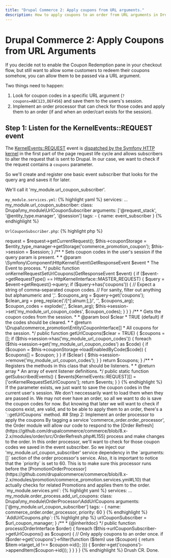 ```yaml
---
title: "Drupal Commerce 2: Apply coupons from URL arguments."
description: How to apply coupons to an order from URL arguments in Drupal Commerce 2.
---
```


# Drupal Commerce 2: Apply Coupons from URL Arguments

If you decide not to enable the Coupon Redemption pane in your checkout flow, but still want to allow some customers to redeem their coupons somehow, you can allow them to be passed via a URL argument.

Two things need to happen:

1. Look for coupon codes in a specific URL argument (`?coupons=ABC123,DEF456`) and save them to the users's session.
2. Implement an order processor that can check for those codes and apply them to an order (if and when an order/cart exists for the session).

## Step 1: Listen for the KernelEvents::REQUEST event

The [KernelEvents::REQUEST](https://api.drupal.org/api/drupal/vendor!symfony!http-kernel!KernelEvents.php/constant/KernelEvents%3A%3AREQUEST/8.4.x) event is [dispatched by the Symfony HTTP kernel](https://api.drupal.org/api/drupal/vendor%21symfony%21http-kernel%21HttpKernel.php/function/HttpKernel%3A%3AhandleRaw/8.4.x) in the first part of the page request life cycle and allows subscribers to alter the request that is sent to Drupal.  In our case, we want to check if the request contains a `coupons` parameter.

So we'll create and register one basic event subscriber that looks for the query arg and saves it for later.

We'll call it 'my_module.url_coupon_subscriber'.

`my_module.services.yml`:
{% highlight yaml %}
services:
  ...
  my_module.url_coupon_subscriber:
    class: Drupal\my_module\UrlCouponSubscriber
    arguments: ['@request_stack', '@entity_type.manager', '@session']
    tags:
      - { name: event_subscriber }
{% endhighlight %}

`UrlCouponSubscriber.php`:
{% highlight php %}
<?php

namespace Drupal\my_module;

use Drupal\Core\Entity\EntityTypeManagerInterface;
use Symfony\Component\EventDispatcher\EventSubscriberInterface;
use Symfony\Component\HttpFoundation\Session\SessionInterface;
use Symfony\Component\HttpFoundation\RequestStack;
use Symfony\Component\HttpKernel\Event\GetResponseEvent;
use Symfony\Component\HttpKernel\HttpKernelInterface;
use Symfony\Component\HttpKernel\KernelEvents;

class UrlCouponSubscriber implements EventSubscriberInterface {

  /**
   * The current request.
   *
   * @var \Symfony\Component\HttpFoundation\Request
   */
  protected $request;

  /**
   * The session.
   *
   * @var \Symfony\Component\HttpFoundation\Session\SessionInterface
   */
  protected $session;

  /**
   * The coupon storage.
   *
   * @var \Drupal\commerce_promotion\CouponStorageInterface
   */
  protected $couponStorage;

  /**
   * Constructs a new UrlCouponSubscriber.
   *
   * @param \Symfony\Component\HttpFoundation\RequestStack $request
   *   The request stack.
   * @param \Drupal\Core\Entity\EntityTypeManagerInterface $entity_type_manager
   *   The entity type manager.
   * @param \Symfony\Component\HttpFoundation\Session\SessionInterface $session
   *   The session.
   *
   * @throws \Exception
   */
  public function __construct(RequestStack $request, EntityTypeManagerInterface $entity_type_manager, SessionInterface $session) {
    $this->request = $request->getCurrentRequest();
    $this->couponStorage = $entity_type_manager->getStorage('commerce_promotion_coupon');
    $this->session = $session;
  }

  /**
   * Sets coupon codes in the user's session if the query param is present.
   *
   * @param \Symfony\Component\HttpKernel\Event\GetResponseEvent $event
   *   The Event to process.
   */
  public function onKernelRequestSetUrlCoupons(GetResponseEvent $event) {
    if ($event->getRequestType() == HttpKernelInterface::MASTER_REQUEST) {
      $query = $event->getRequest()->query;
      if ($query->has('coupons')) {
        // Expect a string of comma-separated coupon codes.
        // For sanity, filter out anything but alphanumeric and ','.
        $coupons_arg = $query->get('coupons');
        $clean_arg = preg_replace('/[^[:alnum:],]/', '', $coupons_arg);
        $coupon_codes = explode(',', $clean_arg);
        $this->session->set('my_module_url_coupon_codes', $coupon_codes);
      }
    }
  }

  /**
   * Gets the coupon codes from the session.
   *
   * @param bool $clear
   *   TRUE (default) if the codes should be cleared.
   *
   * @return \Drupal\commerce_promotion\Entity\CouponInterface[]
   *   All coupons for the session.
   */
  public function getUrlCoupons($clear = TRUE) {
    $coupons = [];
    if ($this->session->has('my_module_url_coupon_codes')) {
      foreach ($this->session->get('my_module_url_coupon_codes') as $code) {
        if ($coupon = $this->couponStorage->loadEnabledByCode($code)) {
          $coupons[] = $coupon;
        }
      }
      if ($clear) {
        $this->session->remove('my_module_url_coupon_codes');
      }
    }

    return $coupons;
  }

  /**
   * Registers the methods in this class that should be listeners.
   *
   * @return array
   *   An array of event listener definitions.
   */
  public static function getSubscribedEvents() {
    $events[KernelEvents::REQUEST][] = ['onKernelRequestSetUrlCoupons'];

    return $events;
  }

}

{% endhighlight %}

If the parameter exists, we just want to save the coupon codes in the current user's session.  We don't neccessarily want to load them when they are passed in.  We may not ever have an order, so all we want to do is save the coupon codes for now.  But knowing that later we will want to check if coupons exist, are valid, and to be able to apply them to an order, there's a `::getUrlCoupons` method.

## Step 2: Implement an order processor to apply the coupons

By tagging a service 'commerce_order.order_processor', the Order module will allow our code to respond to the [Order Refresh](https://github.com/drupalcommerce/commerce/blob/8.x-2.x/modules/order/src/OrderRefresh.php#L155) process and make changes to the order.

In this order processor, we'll want to check for those coupon codes we saved in the event subscriber.  So we inject our 'my_module.url_coupon_subscriber' service dependency in the `arguments: []` section of the order processor's service.

Also, it is important to notice that the `priority` is set to 60.  This is to make sure this processor runs before the [PromotionOrderProcessor](https://github.com/drupalcommerce/commerce/blob/8.x-2.x/modules/promotion/commerce_promotion.services.yml#L10) that actually checks for related Promotions and applies them to the order.

`my_module.services.yml`:
{% highlight yaml %}
services:
  ...
  my_module.order_process.add_url_coupons:
      class: Drupal\my_module\OrderProcessor\AddUrlCoupons
      arguments: ['@my_module.url_coupon_subscriber']
      tags:
        - { name: commerce_order.order_processor, priority: 60 }
{% endhighlight %}

`AddUrlCoupons.php`:
{% highlight php %}
<?php

namespace Drupal\my_module\OrderProcessor;

use Drupal\commerce_order\Entity\OrderInterface;
use Drupal\commerce_order\OrderProcessorInterface;
use Drupal\my_module\UrlCouponManager;

/**
 * Applies any coupons present in the current session.
 *
 * @package my_module
 */
class AddUrlCoupons implements OrderProcessorInterface {

  /**
   * The url coupon manager.
   *
   * @var \Drupal\my_module\UrlCouponSubscriber
   */
  protected $urlCouponSubscriber;

  /**
   * SplitEventItems constructor.
   *
   * @param \Drupal\my_module\UrlCouponManager $url_coupon_manager
   */
  public function __construct(UrlCouponManager $url_coupon_manager) {
    $this->urlCouponSubscriber = $url_coupon_manager;
  }

  /**
   * {@inheritdoc}
   */
  public function process(OrderInterface $order) {
    foreach ($this->urlCouponSubscriber->getUrlCoupons() as $coupon) {
      // Only apply coupons to an order once.
      if ($order->get('coupons')->filter(function ($item) use ($coupon) {
        return $item->target_id !== $coupon->id();
      })) {
        $order->get('coupons')->appendItem($coupon->id());
      }
    }
  }

}

{% endhighlight %}

Drush CR. Done.
